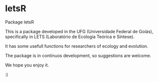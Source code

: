 letsR
=====

Package letsR

This is a package developed in the UFG (Universidade Federal de Goiás), 
specifically in LETS (Laboratório de Ecologia Teórica e Síntese).

It has some usefull functions for researchers of ecology and evolution.

The package is in continuos development, so suggestions are welcome.

We hope you enjoy it.

:)
